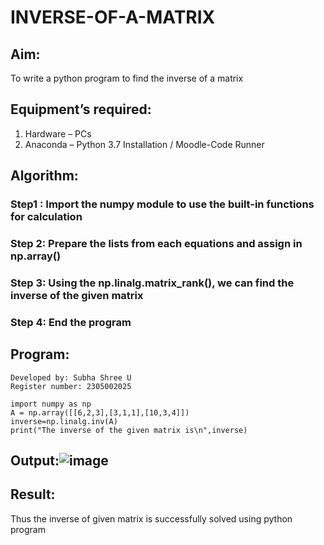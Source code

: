 # INVERSE-OF-A-MATRIX
## Aim:
To write a python program to find the inverse of a matrix
## Equipment’s required:
1. 	Hardware – PCs
2. 	Anaconda – Python 3.7 Installation / Moodle-Code Runner
## Algorithm:
### Step1 : Import the numpy module to use the built-in functions for calculation
### Step 2: Prepare the lists from each equations and assign in np.array()
### Step 3: Using the np.linalg.matrix_rank(), we can find the inverse of the given matrix
### Step 4: End the program

## Program:
```
Developed by: Subha Shree U
Register number: 2305002025

import numpy as np
A = np.array([[6,2,3],[3,1,1],[10,3,4]])
inverse=np.linalg.inv(A)
print("The inverse of the given matrix is\n",inverse)
```
## Output:![image](https://github.com/subha2406/INVERSE-OF-A-MATRIX/assets/155226504/4ac84d5f-68d4-4794-952f-01586c52c6c6)

## Result:
Thus the inverse of given matrix is successfully solved using python program

